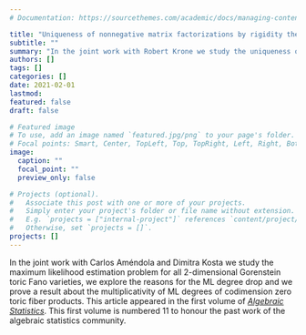 ```yaml
---
# Documentation: https://sourcethemes.com/academic/docs/managing-content/

title: "Uniqueness of nonnegative matrix factorizations by rigidity theory"
subtitle: ""
summary: "In the joint work with Robert Krone we study the uniqueness of nonnegative matrix factorizations using ideas from the rigidity theory. We give so far the strongest necessary condition for a nonnegative matrix factorization to be unique. [Our article](https://epubs.siam.org/doi/abs/10.1137/19M1279472) has been published in the *SIAM Journal of Matrix Analysis and Applications*."
authors: []
tags: []
categories: []
date: 2021-02-01
lastmod:
featured: false
draft: false

# Featured image
# To use, add an image named `featured.jpg/png` to your page's folder.
# Focal points: Smart, Center, TopLeft, Top, TopRight, Left, Right, BottomLeft, Bottom, BottomRight.
image:
  caption: ""
  focal_point: ""
  preview_only: false

# Projects (optional).
#   Associate this post with one or more of your projects.
#   Simply enter your project's folder or file name without extension.
#   E.g. `projects = ["internal-project"]` references `content/project/deep-learning/index.md`.
#   Otherwise, set `projects = []`.
projects: []
---
```


In the joint work with Carlos Améndola and Dimitra Kosta we study the maximum likelihood estimation problem for all 2-dimensional Gorenstein toric Fano varieties, we explore the reasons for the ML degree drop and we prove a result about the multiplicativity of ML degrees of codimension zero toric fiber products. This article appeared in the first volume of *[Algebraic Statistics](https://msp.org/astat/2020/11-1/index.xhtml)*. This first volume is numbered 11 to honour the past work of the algebraic statistics community.